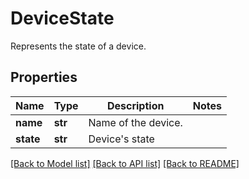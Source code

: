 # DeviceState

Represents the state of a device.
## Properties
Name | Type | Description | Notes
------------ | ------------- | ------------- | -------------
**name** | **str** | Name of the device. | 
**state** | **str** | Device&#39;s state | 

[[Back to Model list]](../README.md#documentation-for-models) [[Back to API list]](../README.md#documentation-for-api-endpoints) [[Back to README]](../README.md)


